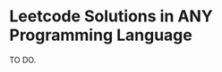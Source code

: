 # Leetcode Solutions in ANY Programming Language
TO DO.
<!--This is a test-->
<!--This is another test-->
<!--This is a third test, let's see!-->
<!--Ok, hopefull this is the last test comment.>